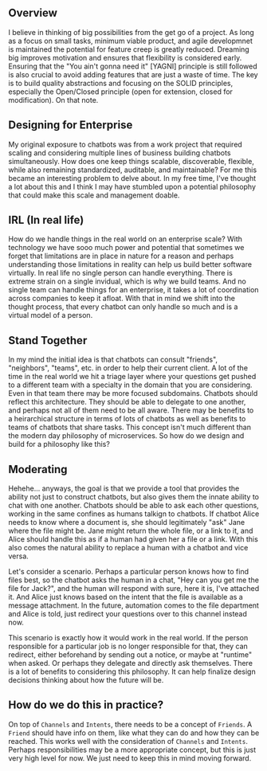 ## Overview

I believe in thinking of big possibilities from the get go of a project. As long as a focus on small tasks, minimum viable product, and agile developmnet is maintained the potential for feature creep is greatly reduced. Dreaming big improves motivation and ensures that flexibility is considered early. Ensuring that the "You ain't gonna need it" [YAGNI] principle is still followed is also crucial to avoid adding features that are just a waste of time. The key is to build quality abstractions and focusing on the SOLID principles, especially the Open/Closed principle (open for extension, closed for modification). On that note.


## Designing for Enterprise

My original exposure to chatbots was from a work project that required scaling and considering multiple lines of business building chatbots simultaneously. How does one keep things scalable, discoverable, flexible, while also remaining standardized, auditable, and maintainable? For me this became an interesting problem to delve about. In my free time, I've thought a lot about this and I think I may have stumbled upon a potential philosophy that could make this scale and management doable.


## IRL (In real life)

How do we handle things in the real world on an enterprise scale? With technology we have sooo much power and potential that sometimes we forget that limitations are in place in nature for a reason and perhaps understanding those limitations in reality can help us build better software virtually. In real life no single person can handle everything. There is extreme strain on a single invidual, which is why we build teams. And no single team can handle things for an enterprise, it takes a lot of coordination across companies to keep it afloat. With that in mind we shift into the thought process, that every chatbot can only handle so much and is a virtual model of a person.


## Stand Together

In my mind the initial idea is that chatbots can consult "friends", "neighbors", "teams", etc. in order to help their current client. A lot of the time in the real world we hit a triage layer where your questions get pushed to a different team with a specialty in the domain that you are considering. Even in that team there may be more focused subdomains. Chatbots should reflect this architecture. They should be able to delegate to one another, and perhaps not all of them need to be all aware. There may be benefits to a heirarchical structure in terms of lots of chatbots as well as benefits to teams of chatbots that share tasks. This concept isn't much different than the modern day philosophy of microservices. So how do we design and build for a philosophy like this?


## Moderating

Hehehe... anyways, the goal is that we provide a tool that provides the ability not just to construct chatbots, but also gives them the innate ability to chat with one another. Chatbots should be able to ask each other questions, working in the same confines as humans talkign to chatbots. If chatbot Alice needs to know where a document is, she should legitimately "ask" Jane where the file might be. Jane might return the whole file, or a link to it, and Alice should handle this as if a human had given her a file or a link. With this also comes the natural ability to replace a human with a chatbot and vice versa.

Let's consider a scenario. Perhaps a particular person knows how to find files best, so the chatbot asks the human in a chat, "Hey can you get me the file for Jack?", and the human will respond with sure, here it is, I've attached it. And Alice just knows based on the intent that the file is available as a message attachment. In the future, automation comes to the file department and Alice is told, just redirect your questions over to this channel instead now.

This scenario is exactly how it would work in the real world. If the person responsible for a particular job is no longer responsible for that, they can redirect, either beforehand by sending out a notice, or maybe at "runtime" when asked. Or perhaps they delegate and directly ask themselves. There is a lot of benefits to considering this philosophy. It can help finalize design decisions thinking about how the future will be.


## How do we do this in practice?

On top of `Channels` and `Intents`, there needs to be a concept of `Friends`. A `Friend` should have info on them, like what they can do and how they can be reached. This works well with the consideration of `Channels` and `Intents`. Perhaps responsibilities may be a more appropriate concept, but this is just very high level for now. We just need to keep this in mind moving forward.
